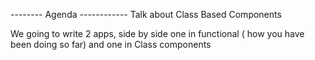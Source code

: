 -------- Agenda ------------
Talk about Class Based Components

We going to write 2 apps, side by side
one in functional ( how you have been doing so far)
and one in Class components


